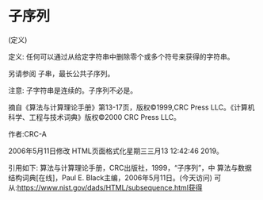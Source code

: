 # 子序列


(定义)



定义:
任何可以通过从给定字符串中删除零个或多个符号来获得的字符串。



另请参阅
子串，最长公共子序列。



注意:
子字符串是连续的。子序列不必是。

摘自《算法与计算理论手册》第13-17页，版权©1999,CRC Press LLC。《计算机科学、工程与技术词典》版权©2000 CRC Press LLC。


作者:CRC-A







2006年5月11日修改
HTML页面格式化星期三三月13 12:42:46 2019。



引用如下:
算法与计算理论手册，CRC出版社，1999，“子序列”，中
算法与数据结构词典[在线]，Paul E. Black主编，2006年5月11日。(今天访问)
可从:https://www.nist.gov/dads/HTML/subsequence.html获得
